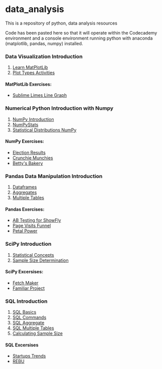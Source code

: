 # data_analysis
This is a repository of python, data analysis resources

Code has been pasted here so that it will operate within the Codecademy environment and a console environment running python with anaconda (matplotlib, pandas, numpy) installed.
### Data Visualization Introduction
1. [Learn MatPlotLib](https://github.com/cschellenberger/data_analysis/blob/master/learn_matplotlib)
2. [Plot Types Activities](https://github.com/cschellenberger/data_analysis/blob/master/plot-types-activities)
#### MatPlotLib Exercises:
- [Sublime Limes Line Graph](https://github.com/cschellenberger/data_analysis/blob/master/sublime_limes_line_graph)
### Numerical Python Introduction with Numpy
1. [NumPy Introduction](https://github.com/cschellenberger/data_analysis/blob/master/NumpyIntro)
2. [NumPyStats](https://github.com/cschellenberger/data_analysis/blob/master/NumpyStats)
3. [Statistical Distributions NumPy](https://github.com/cschellenberger/data_analysis/blob/master/StatDistNumpy)
#### NumPy Exercises:
- [Election Results](https://github.com/cschellenberger/data_analysis/blob/master/ElectionResults)
- [Crunchie Munchies](https://github.com/cschellenberger/data_analysis/blob/master/CrunchieMunchies)
- [Betty's Bakery](https://github.com/cschellenberger/data_analysis/blob/master/BettysBakery)
### Pandas Data Manipulation Introduction
1. [Dataframes](https://github.com/cschellenberger/data_analysis/blob/master/Pandas_DataFrames)
2. [Aggregates](https://github.com/cschellenberger/data_analysis/blob/master/Pandas_Aggregates)
3. [Multiple Tables](https://github.com/cschellenberger/data_analysis/blob/master/MultipleTables)
#### Pandas Exercises:
- [AB Testing for ShowFly](https://github.com/cschellenberger/data_analysis/blob/master/ABTestingForShoeFly)
- [Page Visits Funnel](https://github.com/cschellenberger/data_analysis/blob/master/PageVisitsFunnel)
- [Petal Power](https://github.com/cschellenberger/data_analysis/blob/master/Petal_Power)
### SciPy Introduction
1. [Statistical Concepts](https://github.com/cschellenberger/data_analysis/blob/master/StatisticalConcepts)
2. [Sample Size Determination](https://github.com/cschellenberger/data_analysis/blob/master/SampSizeDeterm)
#### SciPy Excersises:
- [Fetch Maker](https://github.com/cschellenberger/data_analysis/blob/master/FetchMaker)
- [Familiar Project](https://github.com/cschellenberger/data_analysis/blob/master/FamiliarProject)
### SQL Introduction
1. [SQL Basics]()
2. [SQL Commands]()
3. [SQL Aggregate]()
4. [SQL Multiple Tables]()
5. [Calculating Sample Size]()
#### SQL Excersises
- [Startups Trends]()
- [REBU]()

